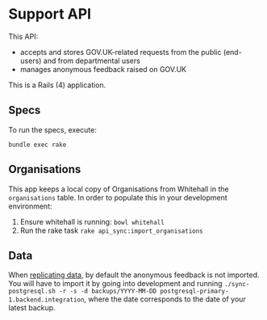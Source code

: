 # Support API

This API:

- accepts and stores GOV.UK-related requests from the public (end-users) and from departmental users
- manages anonymous feedback raised on GOV.UK

This is a Rails (4) application.

## Specs

To run the specs, execute:

    bundle exec rake

## Organisations

This app keeps a local copy of Organisations from Whitehall in the `organisations` table. In order
to populate this in your development environment:

1. Ensure whitehall is running: `bowl whitehall`
2. Run the rake task `rake api_sync:import_organisations`

## Data

When [replicating data](https://github.gds/gds/development#8-import-production-data), by default the anonymous feedback is not imported. You will have to import it by going into development and running `./sync-postgresql.sh -r -s -d backups/YYYY-MM-DD postgresql-primary-1.backend.integration`, where the date corresponds to the date of your latest backup.
